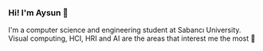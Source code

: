 <!--![cover](sd.png)--> 
<!-- <img align="right" width="250px" src="nmd.png" style="max-width:100%;"> -->

### Hi! I'm Aysun :raising_hand:


I'm a computer science and engineering student at Sabancı University. Visual computing, HCI, HRI and AI are the areas that interest me the most :sparkler:
<!--
- :computer: I'm currently learning Frontend Web Development
- :mag_right: I’m currently working on a website project for students
- 👯 I’m open to collaborate on everything!

-->

<!--
**aysuno/aysuno** is a ✨ _special_ ✨ repository because its `README.md` (this file) appears on your GitHub profile.

Here are some ideas to get you started:

- 🔭 I’m currently working on ...
- 🌱 I’m currently learning ...
- 👯 I’m looking to collaborate on ...
- 🤔 I’m looking for help with ...
- 💬 Ask me about ...
- 📫 How to reach me: ...
- 😄 Pronouns: ...
- ⚡ Fun fact: ...

